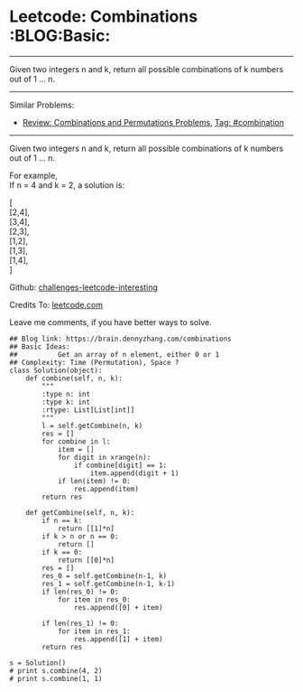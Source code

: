# Leetcode: Combinations     :BLOG:Basic:


---

Given two integers n and k, return all possible combinations of k numbers out of 1 &#x2026; n.  

---

Similar Problems:  
-   [Review: Combinations and Permutations Problems](https://brain.dennyzhang.com/review-combination), [Tag: #combination](https://brain.dennyzhang.com/tag/combination)

---

Given two integers n and k, return all possible combinations of k numbers out of 1 &#x2026; n.  

For example,  
If n = 4 and k = 2, a solution is:  

[  
  [2,4],  
  [3,4],  
  [2,3],  
  [1,2],  
  [1,3],  
  [1,4],  
]  

Github: [challenges-leetcode-interesting](https://github.com/DennyZhang/challenges-leetcode-interesting/tree/master/combinations)  

Credits To: [leetcode.com](https://leetcode.com/problems/combinations/description/)  

Leave me comments, if you have better ways to solve.  

    ## Blog link: https://brain.dennyzhang.com/combinations
    ## Basic Ideas:
    ##          Get an array of n element, either 0 or 1
    ## Complexity: Time (Permutation), Space ?
    class Solution(object):
        def combine(self, n, k):
            """
            :type n: int
            :type k: int
            :rtype: List[List[int]]
            """
            l = self.getCombine(n, k)
            res = []
            for combine in l:
                item = []
                for digit in xrange(n):
                    if combine[digit] == 1:
                        item.append(digit + 1)
                if len(item) != 0:
                    res.append(item)
            return res
    
        def getCombine(self, n, k):
            if n == k:
                return [[1]*n]
            if k > n or n == 0:
                return []
            if k == 0:
                return [[0]*n]
            res = []
            res_0 = self.getCombine(n-1, k)
            res_1 = self.getCombine(n-1, k-1)
            if len(res_0) != 0:
                for item in res_0:
                    res.append([0] + item)
    
            if len(res_1) != 0:
                for item in res_1:
                    res.append([1] + item)
            return res
    
    s = Solution()
    # print s.combine(4, 2)
    # print s.combine(1, 1)